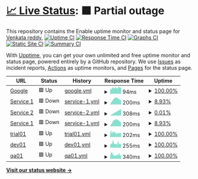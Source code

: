 # [📈 Live Status](https://venkat-enable.github.io/upptime): <!--live status--> **🟧 Partial outage**

This repository contains the Enable uptime monitor and status page for [Venkata reddy](https://venkat-enable.github.io/uptime),
[![Uptime CI](https://github.com/venkat-enable/uptime/workflows/Uptime%20CI/badge.svg)](https://github.com/venkat-enable/uptime/actions?query=workflow%3A%22Uptime+CI%22)
[![Response Time CI](https://github.com/venkat-enable/uptime/workflows/Response%20Time%20CI/badge.svg)](https://github.com/venkat-enable/uptime/actions?query=workflow%3A%22Response+Time+CI%22)
[![Graphs CI](https://github.com/venkat-enable/uptime/workflows/Graphs%20CI/badge.svg)](https://github.com/venkat-enable/uptime/actions?query=workflow%3A%22Graphs+CI%22)
[![Static Site CI](https://github.com/venkat-enable/uptime/workflows/Static%20Site%20CI/badge.svg)](https://github.com/venkat-enable/uptime/actions?query=workflow%3A%22Static+Site+CI%22)
[![Summary CI](https://github.com/venkat-enable/uptime/workflows/Summary%20CI/badge.svg)](https://github.com/venkat-enable/uptime/actions?query=workflow%3A%22Summary+CI%22)

With [Upptime](https://upptime.js.org), you can get your own unlimited and free uptime monitor and status page, powered entirely by a GitHub repository. We use [Issues](https://github.com/venkat-enable/upptime/issues) as incident reports, [Actions](https://github.com/venkat-enable/uptime/actions) as uptime monitors, and [Pages](https://venkat-enable.github.io/upptime) for the status page.

<!--start: status pages-->
<!-- This summary is generated by Upptime (https://github.com/upptime/upptime) -->
<!-- Do not edit this manually, your changes will be overwritten -->
<!-- prettier-ignore -->
| URL | Status | History | Response Time | Uptime |
| --- | ------ | ------- | ------------- | ------ |
| <img alt="" src="https://icons.duckduckgo.com/ip3/www.google.com.ico" height="13"> [Google](https://www.google.com) | 🟩 Up | [google.yml](https://github.com/venkat-enable/uptime/commits/HEAD/history/google.yml) | <details><summary><img alt="Response time graph" src="./graphs/google/response-time-week.png" height="20"> 94ms</summary><br><a href="https://venkat-enable.github.io/uptime/history/google"><img alt="Response time 94" src="https://img.shields.io/endpoint?url=https%3A%2F%2Fraw.githubusercontent.com%2Fvenkat-enable%2Fuptime%2FHEAD%2Fapi%2Fgoogle%2Fresponse-time.json"></a><br><a href="https://venkat-enable.github.io/uptime/history/google"><img alt="24-hour response time 102" src="https://img.shields.io/endpoint?url=https%3A%2F%2Fraw.githubusercontent.com%2Fvenkat-enable%2Fuptime%2FHEAD%2Fapi%2Fgoogle%2Fresponse-time-day.json"></a><br><a href="https://venkat-enable.github.io/uptime/history/google"><img alt="7-day response time 94" src="https://img.shields.io/endpoint?url=https%3A%2F%2Fraw.githubusercontent.com%2Fvenkat-enable%2Fuptime%2FHEAD%2Fapi%2Fgoogle%2Fresponse-time-week.json"></a><br><a href="https://venkat-enable.github.io/uptime/history/google"><img alt="30-day response time 94" src="https://img.shields.io/endpoint?url=https%3A%2F%2Fraw.githubusercontent.com%2Fvenkat-enable%2Fuptime%2FHEAD%2Fapi%2Fgoogle%2Fresponse-time-month.json"></a><br><a href="https://venkat-enable.github.io/uptime/history/google"><img alt="1-year response time 94" src="https://img.shields.io/endpoint?url=https%3A%2F%2Fraw.githubusercontent.com%2Fvenkat-enable%2Fuptime%2FHEAD%2Fapi%2Fgoogle%2Fresponse-time-year.json"></a></details> | <details><summary><a href="https://venkat-enable.github.io/uptime/history/google">100.00%</a></summary><a href="https://venkat-enable.github.io/uptime/history/google"><img alt="All-time uptime 100.00%" src="https://img.shields.io/endpoint?url=https%3A%2F%2Fraw.githubusercontent.com%2Fvenkat-enable%2Fuptime%2FHEAD%2Fapi%2Fgoogle%2Fuptime.json"></a><br><a href="https://venkat-enable.github.io/uptime/history/google"><img alt="24-hour uptime 100.00%" src="https://img.shields.io/endpoint?url=https%3A%2F%2Fraw.githubusercontent.com%2Fvenkat-enable%2Fuptime%2FHEAD%2Fapi%2Fgoogle%2Fuptime-day.json"></a><br><a href="https://venkat-enable.github.io/uptime/history/google"><img alt="7-day uptime 100.00%" src="https://img.shields.io/endpoint?url=https%3A%2F%2Fraw.githubusercontent.com%2Fvenkat-enable%2Fuptime%2FHEAD%2Fapi%2Fgoogle%2Fuptime-week.json"></a><br><a href="https://venkat-enable.github.io/uptime/history/google"><img alt="30-day uptime 100.00%" src="https://img.shields.io/endpoint?url=https%3A%2F%2Fraw.githubusercontent.com%2Fvenkat-enable%2Fuptime%2FHEAD%2Fapi%2Fgoogle%2Fuptime-month.json"></a><br><a href="https://venkat-enable.github.io/uptime/history/google"><img alt="1-year uptime 100.00%" src="https://img.shields.io/endpoint?url=https%3A%2F%2Fraw.githubusercontent.com%2Fvenkat-enable%2Fuptime%2FHEAD%2Fapi%2Fgoogle%2Fuptime-year.json"></a></details>
| <img alt="" src="https://icons.duckduckgo.com/ip3/cd.enable-technologies.io.ico" height="13"> [Service 1](https://cd.enable-technologies.io) | 🟥 Down | [service-1.yml](https://github.com/venkat-enable/uptime/commits/HEAD/history/service-1.yml) | <details><summary><img alt="Response time graph" src="./graphs/service-1/response-time-week.png" height="20"> 200ms</summary><br><a href="https://venkat-enable.github.io/uptime/history/service-1"><img alt="Response time 200" src="https://img.shields.io/endpoint?url=https%3A%2F%2Fraw.githubusercontent.com%2Fvenkat-enable%2Fuptime%2FHEAD%2Fapi%2Fservice-1%2Fresponse-time.json"></a><br><a href="https://venkat-enable.github.io/uptime/history/service-1"><img alt="24-hour response time 200" src="https://img.shields.io/endpoint?url=https%3A%2F%2Fraw.githubusercontent.com%2Fvenkat-enable%2Fuptime%2FHEAD%2Fapi%2Fservice-1%2Fresponse-time-day.json"></a><br><a href="https://venkat-enable.github.io/uptime/history/service-1"><img alt="7-day response time 200" src="https://img.shields.io/endpoint?url=https%3A%2F%2Fraw.githubusercontent.com%2Fvenkat-enable%2Fuptime%2FHEAD%2Fapi%2Fservice-1%2Fresponse-time-week.json"></a><br><a href="https://venkat-enable.github.io/uptime/history/service-1"><img alt="30-day response time 200" src="https://img.shields.io/endpoint?url=https%3A%2F%2Fraw.githubusercontent.com%2Fvenkat-enable%2Fuptime%2FHEAD%2Fapi%2Fservice-1%2Fresponse-time-month.json"></a><br><a href="https://venkat-enable.github.io/uptime/history/service-1"><img alt="1-year response time 200" src="https://img.shields.io/endpoint?url=https%3A%2F%2Fraw.githubusercontent.com%2Fvenkat-enable%2Fuptime%2FHEAD%2Fapi%2Fservice-1%2Fresponse-time-year.json"></a></details> | <details><summary><a href="https://venkat-enable.github.io/uptime/history/service-1">8.93%</a></summary><a href="https://venkat-enable.github.io/uptime/history/service-1"><img alt="All-time uptime 8.93%" src="https://img.shields.io/endpoint?url=https%3A%2F%2Fraw.githubusercontent.com%2Fvenkat-enable%2Fuptime%2FHEAD%2Fapi%2Fservice-1%2Fuptime.json"></a><br><a href="https://venkat-enable.github.io/uptime/history/service-1"><img alt="24-hour uptime 8.93%" src="https://img.shields.io/endpoint?url=https%3A%2F%2Fraw.githubusercontent.com%2Fvenkat-enable%2Fuptime%2FHEAD%2Fapi%2Fservice-1%2Fuptime-day.json"></a><br><a href="https://venkat-enable.github.io/uptime/history/service-1"><img alt="7-day uptime 8.93%" src="https://img.shields.io/endpoint?url=https%3A%2F%2Fraw.githubusercontent.com%2Fvenkat-enable%2Fuptime%2FHEAD%2Fapi%2Fservice-1%2Fuptime-week.json"></a><br><a href="https://venkat-enable.github.io/uptime/history/service-1"><img alt="30-day uptime 8.93%" src="https://img.shields.io/endpoint?url=https%3A%2F%2Fraw.githubusercontent.com%2Fvenkat-enable%2Fuptime%2FHEAD%2Fapi%2Fservice-1%2Fuptime-month.json"></a><br><a href="https://venkat-enable.github.io/uptime/history/service-1"><img alt="1-year uptime 8.93%" src="https://img.shields.io/endpoint?url=https%3A%2F%2Fraw.githubusercontent.com%2Fvenkat-enable%2Fuptime%2FHEAD%2Fapi%2Fservice-1%2Fuptime-year.json"></a></details>
| <img alt="" src="https://icons.duckduckgo.com/ip3/ci.enable-technologies.io.ico" height="13"> [Service 2](https://ci.enable-technologies.io) | 🟥 Down | [service-2.yml](https://github.com/venkat-enable/uptime/commits/HEAD/history/service-2.yml) | <details><summary><img alt="Response time graph" src="./graphs/service-2/response-time-week.png" height="20"> 308ms</summary><br><a href="https://venkat-enable.github.io/uptime/history/service-2"><img alt="Response time 308" src="https://img.shields.io/endpoint?url=https%3A%2F%2Fraw.githubusercontent.com%2Fvenkat-enable%2Fuptime%2FHEAD%2Fapi%2Fservice-2%2Fresponse-time.json"></a><br><a href="https://venkat-enable.github.io/uptime/history/service-2"><img alt="24-hour response time 308" src="https://img.shields.io/endpoint?url=https%3A%2F%2Fraw.githubusercontent.com%2Fvenkat-enable%2Fuptime%2FHEAD%2Fapi%2Fservice-2%2Fresponse-time-day.json"></a><br><a href="https://venkat-enable.github.io/uptime/history/service-2"><img alt="7-day response time 308" src="https://img.shields.io/endpoint?url=https%3A%2F%2Fraw.githubusercontent.com%2Fvenkat-enable%2Fuptime%2FHEAD%2Fapi%2Fservice-2%2Fresponse-time-week.json"></a><br><a href="https://venkat-enable.github.io/uptime/history/service-2"><img alt="30-day response time 308" src="https://img.shields.io/endpoint?url=https%3A%2F%2Fraw.githubusercontent.com%2Fvenkat-enable%2Fuptime%2FHEAD%2Fapi%2Fservice-2%2Fresponse-time-month.json"></a><br><a href="https://venkat-enable.github.io/uptime/history/service-2"><img alt="1-year response time 308" src="https://img.shields.io/endpoint?url=https%3A%2F%2Fraw.githubusercontent.com%2Fvenkat-enable%2Fuptime%2FHEAD%2Fapi%2Fservice-2%2Fresponse-time-year.json"></a></details> | <details><summary><a href="https://venkat-enable.github.io/uptime/history/service-2">0.01%</a></summary><a href="https://venkat-enable.github.io/uptime/history/service-2"><img alt="All-time uptime 0.01%" src="https://img.shields.io/endpoint?url=https%3A%2F%2Fraw.githubusercontent.com%2Fvenkat-enable%2Fuptime%2FHEAD%2Fapi%2Fservice-2%2Fuptime.json"></a><br><a href="https://venkat-enable.github.io/uptime/history/service-2"><img alt="24-hour uptime 0.01%" src="https://img.shields.io/endpoint?url=https%3A%2F%2Fraw.githubusercontent.com%2Fvenkat-enable%2Fuptime%2FHEAD%2Fapi%2Fservice-2%2Fuptime-day.json"></a><br><a href="https://venkat-enable.github.io/uptime/history/service-2"><img alt="7-day uptime 0.01%" src="https://img.shields.io/endpoint?url=https%3A%2F%2Fraw.githubusercontent.com%2Fvenkat-enable%2Fuptime%2FHEAD%2Fapi%2Fservice-2%2Fuptime-week.json"></a><br><a href="https://venkat-enable.github.io/uptime/history/service-2"><img alt="30-day uptime 0.01%" src="https://img.shields.io/endpoint?url=https%3A%2F%2Fraw.githubusercontent.com%2Fvenkat-enable%2Fuptime%2FHEAD%2Fapi%2Fservice-2%2Fuptime-month.json"></a><br><a href="https://venkat-enable.github.io/uptime/history/service-2"><img alt="1-year uptime 0.01%" src="https://img.shields.io/endpoint?url=https%3A%2F%2Fraw.githubusercontent.com%2Fvenkat-enable%2Fuptime%2FHEAD%2Fapi%2Fservice-2%2Fuptime-year.json"></a></details>
| <img alt="" src="https://icons.duckduckgo.com/ip3/cics.enable-technologies.io.ico" height="13"> [Service 1](https://cics.enable-technologies.io) | 🟥 Down | [service-1.yml](https://github.com/venkat-enable/uptime/commits/HEAD/history/service-1.yml) | <details><summary><img alt="Response time graph" src="./graphs/service-1/response-time-week.png" height="20"> 200ms</summary><br><a href="https://venkat-enable.github.io/uptime/history/service-1"><img alt="Response time 200" src="https://img.shields.io/endpoint?url=https%3A%2F%2Fraw.githubusercontent.com%2Fvenkat-enable%2Fuptime%2FHEAD%2Fapi%2Fservice-1%2Fresponse-time.json"></a><br><a href="https://venkat-enable.github.io/uptime/history/service-1"><img alt="24-hour response time 200" src="https://img.shields.io/endpoint?url=https%3A%2F%2Fraw.githubusercontent.com%2Fvenkat-enable%2Fuptime%2FHEAD%2Fapi%2Fservice-1%2Fresponse-time-day.json"></a><br><a href="https://venkat-enable.github.io/uptime/history/service-1"><img alt="7-day response time 200" src="https://img.shields.io/endpoint?url=https%3A%2F%2Fraw.githubusercontent.com%2Fvenkat-enable%2Fuptime%2FHEAD%2Fapi%2Fservice-1%2Fresponse-time-week.json"></a><br><a href="https://venkat-enable.github.io/uptime/history/service-1"><img alt="30-day response time 200" src="https://img.shields.io/endpoint?url=https%3A%2F%2Fraw.githubusercontent.com%2Fvenkat-enable%2Fuptime%2FHEAD%2Fapi%2Fservice-1%2Fresponse-time-month.json"></a><br><a href="https://venkat-enable.github.io/uptime/history/service-1"><img alt="1-year response time 200" src="https://img.shields.io/endpoint?url=https%3A%2F%2Fraw.githubusercontent.com%2Fvenkat-enable%2Fuptime%2FHEAD%2Fapi%2Fservice-1%2Fresponse-time-year.json"></a></details> | <details><summary><a href="https://venkat-enable.github.io/uptime/history/service-1">8.93%</a></summary><a href="https://venkat-enable.github.io/uptime/history/service-1"><img alt="All-time uptime 8.93%" src="https://img.shields.io/endpoint?url=https%3A%2F%2Fraw.githubusercontent.com%2Fvenkat-enable%2Fuptime%2FHEAD%2Fapi%2Fservice-1%2Fuptime.json"></a><br><a href="https://venkat-enable.github.io/uptime/history/service-1"><img alt="24-hour uptime 8.93%" src="https://img.shields.io/endpoint?url=https%3A%2F%2Fraw.githubusercontent.com%2Fvenkat-enable%2Fuptime%2FHEAD%2Fapi%2Fservice-1%2Fuptime-day.json"></a><br><a href="https://venkat-enable.github.io/uptime/history/service-1"><img alt="7-day uptime 8.93%" src="https://img.shields.io/endpoint?url=https%3A%2F%2Fraw.githubusercontent.com%2Fvenkat-enable%2Fuptime%2FHEAD%2Fapi%2Fservice-1%2Fuptime-week.json"></a><br><a href="https://venkat-enable.github.io/uptime/history/service-1"><img alt="30-day uptime 8.93%" src="https://img.shields.io/endpoint?url=https%3A%2F%2Fraw.githubusercontent.com%2Fvenkat-enable%2Fuptime%2FHEAD%2Fapi%2Fservice-1%2Fuptime-month.json"></a><br><a href="https://venkat-enable.github.io/uptime/history/service-1"><img alt="1-year uptime 8.93%" src="https://img.shields.io/endpoint?url=https%3A%2F%2Fraw.githubusercontent.com%2Fvenkat-enable%2Fuptime%2FHEAD%2Fapi%2Fservice-1%2Fuptime-year.json"></a></details>
| <img alt="" src="https://icons.duckduckgo.com/ip3/enable-trial01.enable-technologies.app.ico" height="13"> [trial01](https://enable-trial01.enable-technologies.app/api/subscription/diagnostics/ping) | 🟩 Up | [trial01.yml](https://github.com/venkat-enable/uptime/commits/HEAD/history/trial01.yml) | <details><summary><img alt="Response time graph" src="./graphs/trial01/response-time-week.png" height="20"> 202ms</summary><br><a href="https://venkat-enable.github.io/uptime/history/trial01"><img alt="Response time 202" src="https://img.shields.io/endpoint?url=https%3A%2F%2Fraw.githubusercontent.com%2Fvenkat-enable%2Fuptime%2FHEAD%2Fapi%2Ftrial01%2Fresponse-time.json"></a><br><a href="https://venkat-enable.github.io/uptime/history/trial01"><img alt="24-hour response time 188" src="https://img.shields.io/endpoint?url=https%3A%2F%2Fraw.githubusercontent.com%2Fvenkat-enable%2Fuptime%2FHEAD%2Fapi%2Ftrial01%2Fresponse-time-day.json"></a><br><a href="https://venkat-enable.github.io/uptime/history/trial01"><img alt="7-day response time 202" src="https://img.shields.io/endpoint?url=https%3A%2F%2Fraw.githubusercontent.com%2Fvenkat-enable%2Fuptime%2FHEAD%2Fapi%2Ftrial01%2Fresponse-time-week.json"></a><br><a href="https://venkat-enable.github.io/uptime/history/trial01"><img alt="30-day response time 202" src="https://img.shields.io/endpoint?url=https%3A%2F%2Fraw.githubusercontent.com%2Fvenkat-enable%2Fuptime%2FHEAD%2Fapi%2Ftrial01%2Fresponse-time-month.json"></a><br><a href="https://venkat-enable.github.io/uptime/history/trial01"><img alt="1-year response time 202" src="https://img.shields.io/endpoint?url=https%3A%2F%2Fraw.githubusercontent.com%2Fvenkat-enable%2Fuptime%2FHEAD%2Fapi%2Ftrial01%2Fresponse-time-year.json"></a></details> | <details><summary><a href="https://venkat-enable.github.io/uptime/history/trial01">100.00%</a></summary><a href="https://venkat-enable.github.io/uptime/history/trial01"><img alt="All-time uptime 100.00%" src="https://img.shields.io/endpoint?url=https%3A%2F%2Fraw.githubusercontent.com%2Fvenkat-enable%2Fuptime%2FHEAD%2Fapi%2Ftrial01%2Fuptime.json"></a><br><a href="https://venkat-enable.github.io/uptime/history/trial01"><img alt="24-hour uptime 100.00%" src="https://img.shields.io/endpoint?url=https%3A%2F%2Fraw.githubusercontent.com%2Fvenkat-enable%2Fuptime%2FHEAD%2Fapi%2Ftrial01%2Fuptime-day.json"></a><br><a href="https://venkat-enable.github.io/uptime/history/trial01"><img alt="7-day uptime 100.00%" src="https://img.shields.io/endpoint?url=https%3A%2F%2Fraw.githubusercontent.com%2Fvenkat-enable%2Fuptime%2FHEAD%2Fapi%2Ftrial01%2Fuptime-week.json"></a><br><a href="https://venkat-enable.github.io/uptime/history/trial01"><img alt="30-day uptime 100.00%" src="https://img.shields.io/endpoint?url=https%3A%2F%2Fraw.githubusercontent.com%2Fvenkat-enable%2Fuptime%2FHEAD%2Fapi%2Ftrial01%2Fuptime-month.json"></a><br><a href="https://venkat-enable.github.io/uptime/history/trial01"><img alt="1-year uptime 100.00%" src="https://img.shields.io/endpoint?url=https%3A%2F%2Fraw.githubusercontent.com%2Fvenkat-enable%2Fuptime%2FHEAD%2Fapi%2Ftrial01%2Fuptime-year.json"></a></details>
| <img alt="" src="https://icons.duckduckgo.com/ip3/enable-dev01.enable-technologies.app.ico" height="13"> [dev01](https://enable-dev01.enable-technologies.app/admin/api/subscription-manager/diagnostics/ping) | 🟩 Up | [dev01.yml](https://github.com/venkat-enable/uptime/commits/HEAD/history/dev01.yml) | <details><summary><img alt="Response time graph" src="./graphs/dev01/response-time-week.png" height="20"> 255ms</summary><br><a href="https://venkat-enable.github.io/uptime/history/dev01"><img alt="Response time 255" src="https://img.shields.io/endpoint?url=https%3A%2F%2Fraw.githubusercontent.com%2Fvenkat-enable%2Fuptime%2FHEAD%2Fapi%2Fdev01%2Fresponse-time.json"></a><br><a href="https://venkat-enable.github.io/uptime/history/dev01"><img alt="24-hour response time 242" src="https://img.shields.io/endpoint?url=https%3A%2F%2Fraw.githubusercontent.com%2Fvenkat-enable%2Fuptime%2FHEAD%2Fapi%2Fdev01%2Fresponse-time-day.json"></a><br><a href="https://venkat-enable.github.io/uptime/history/dev01"><img alt="7-day response time 255" src="https://img.shields.io/endpoint?url=https%3A%2F%2Fraw.githubusercontent.com%2Fvenkat-enable%2Fuptime%2FHEAD%2Fapi%2Fdev01%2Fresponse-time-week.json"></a><br><a href="https://venkat-enable.github.io/uptime/history/dev01"><img alt="30-day response time 255" src="https://img.shields.io/endpoint?url=https%3A%2F%2Fraw.githubusercontent.com%2Fvenkat-enable%2Fuptime%2FHEAD%2Fapi%2Fdev01%2Fresponse-time-month.json"></a><br><a href="https://venkat-enable.github.io/uptime/history/dev01"><img alt="1-year response time 255" src="https://img.shields.io/endpoint?url=https%3A%2F%2Fraw.githubusercontent.com%2Fvenkat-enable%2Fuptime%2FHEAD%2Fapi%2Fdev01%2Fresponse-time-year.json"></a></details> | <details><summary><a href="https://venkat-enable.github.io/uptime/history/dev01">100.00%</a></summary><a href="https://venkat-enable.github.io/uptime/history/dev01"><img alt="All-time uptime 100.00%" src="https://img.shields.io/endpoint?url=https%3A%2F%2Fraw.githubusercontent.com%2Fvenkat-enable%2Fuptime%2FHEAD%2Fapi%2Fdev01%2Fuptime.json"></a><br><a href="https://venkat-enable.github.io/uptime/history/dev01"><img alt="24-hour uptime 100.00%" src="https://img.shields.io/endpoint?url=https%3A%2F%2Fraw.githubusercontent.com%2Fvenkat-enable%2Fuptime%2FHEAD%2Fapi%2Fdev01%2Fuptime-day.json"></a><br><a href="https://venkat-enable.github.io/uptime/history/dev01"><img alt="7-day uptime 100.00%" src="https://img.shields.io/endpoint?url=https%3A%2F%2Fraw.githubusercontent.com%2Fvenkat-enable%2Fuptime%2FHEAD%2Fapi%2Fdev01%2Fuptime-week.json"></a><br><a href="https://venkat-enable.github.io/uptime/history/dev01"><img alt="30-day uptime 100.00%" src="https://img.shields.io/endpoint?url=https%3A%2F%2Fraw.githubusercontent.com%2Fvenkat-enable%2Fuptime%2FHEAD%2Fapi%2Fdev01%2Fuptime-month.json"></a><br><a href="https://venkat-enable.github.io/uptime/history/dev01"><img alt="1-year uptime 100.00%" src="https://img.shields.io/endpoint?url=https%3A%2F%2Fraw.githubusercontent.com%2Fvenkat-enable%2Fuptime%2FHEAD%2Fapi%2Fdev01%2Fuptime-year.json"></a></details>
| <img alt="" src="https://icons.duckduckgo.com/ip3/enable-qa01.enable-technologies.app.ico" height="13"> [qa01](https://enable-qa01.enable-technologies.app/admin/api/subscription-manager/diagnostics/ping) | 🟩 Up | [qa01.yml](https://github.com/venkat-enable/uptime/commits/HEAD/history/qa01.yml) | <details><summary><img alt="Response time graph" src="./graphs/qa01/response-time-week.png" height="20"> 340ms</summary><br><a href="https://venkat-enable.github.io/uptime/history/qa01"><img alt="Response time 340" src="https://img.shields.io/endpoint?url=https%3A%2F%2Fraw.githubusercontent.com%2Fvenkat-enable%2Fuptime%2FHEAD%2Fapi%2Fqa01%2Fresponse-time.json"></a><br><a href="https://venkat-enable.github.io/uptime/history/qa01"><img alt="24-hour response time 335" src="https://img.shields.io/endpoint?url=https%3A%2F%2Fraw.githubusercontent.com%2Fvenkat-enable%2Fuptime%2FHEAD%2Fapi%2Fqa01%2Fresponse-time-day.json"></a><br><a href="https://venkat-enable.github.io/uptime/history/qa01"><img alt="7-day response time 340" src="https://img.shields.io/endpoint?url=https%3A%2F%2Fraw.githubusercontent.com%2Fvenkat-enable%2Fuptime%2FHEAD%2Fapi%2Fqa01%2Fresponse-time-week.json"></a><br><a href="https://venkat-enable.github.io/uptime/history/qa01"><img alt="30-day response time 340" src="https://img.shields.io/endpoint?url=https%3A%2F%2Fraw.githubusercontent.com%2Fvenkat-enable%2Fuptime%2FHEAD%2Fapi%2Fqa01%2Fresponse-time-month.json"></a><br><a href="https://venkat-enable.github.io/uptime/history/qa01"><img alt="1-year response time 340" src="https://img.shields.io/endpoint?url=https%3A%2F%2Fraw.githubusercontent.com%2Fvenkat-enable%2Fuptime%2FHEAD%2Fapi%2Fqa01%2Fresponse-time-year.json"></a></details> | <details><summary><a href="https://venkat-enable.github.io/uptime/history/qa01">100.00%</a></summary><a href="https://venkat-enable.github.io/uptime/history/qa01"><img alt="All-time uptime 100.00%" src="https://img.shields.io/endpoint?url=https%3A%2F%2Fraw.githubusercontent.com%2Fvenkat-enable%2Fuptime%2FHEAD%2Fapi%2Fqa01%2Fuptime.json"></a><br><a href="https://venkat-enable.github.io/uptime/history/qa01"><img alt="24-hour uptime 100.00%" src="https://img.shields.io/endpoint?url=https%3A%2F%2Fraw.githubusercontent.com%2Fvenkat-enable%2Fuptime%2FHEAD%2Fapi%2Fqa01%2Fuptime-day.json"></a><br><a href="https://venkat-enable.github.io/uptime/history/qa01"><img alt="7-day uptime 100.00%" src="https://img.shields.io/endpoint?url=https%3A%2F%2Fraw.githubusercontent.com%2Fvenkat-enable%2Fuptime%2FHEAD%2Fapi%2Fqa01%2Fuptime-week.json"></a><br><a href="https://venkat-enable.github.io/uptime/history/qa01"><img alt="30-day uptime 100.00%" src="https://img.shields.io/endpoint?url=https%3A%2F%2Fraw.githubusercontent.com%2Fvenkat-enable%2Fuptime%2FHEAD%2Fapi%2Fqa01%2Fuptime-month.json"></a><br><a href="https://venkat-enable.github.io/uptime/history/qa01"><img alt="1-year uptime 100.00%" src="https://img.shields.io/endpoint?url=https%3A%2F%2Fraw.githubusercontent.com%2Fvenkat-enable%2Fuptime%2FHEAD%2Fapi%2Fqa01%2Fuptime-year.json"></a></details>

<!--end: status pages-->

[**Visit our status website →**](https://venkat-enable.github.io/uptime)
